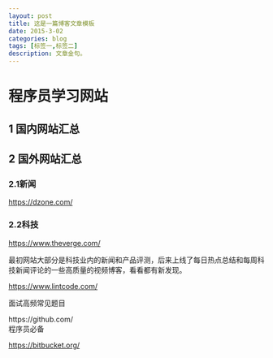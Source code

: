 ```yaml
---
layout: post
title: 这是一篇博客文章模板
date: 2015-3-02
categories: blog
tags: [标签一,标签二]
description: 文章金句。
---
```

# 程序员学习网站
## 1 国内网站汇总
    
## 2 国外网站汇总
### 2.1新闻
https://dzone.com/
### 2.2科技 
https://www.theverge.com/
<p>最初网站大部分是科技业内的新闻和产品评测，后来上线了每日热点总结和每周科技新闻评论的一些高质量的视频博客，看看都有新发现。

https://www.lintcode.com/
<p>面试高频常见题目</p>
https://github.com/<br>
程序员必备

https://bitbucket.org/













